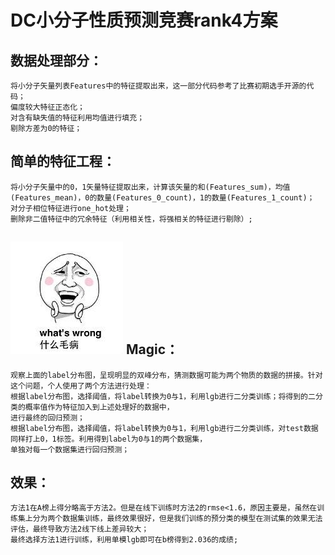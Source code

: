 DC小分子性质预测竞赛rank4方案 
=======
数据处理部分：<br>
------
    将小分子矢量列表Features中的特征提取出来，这一部分代码参考了比赛初期选手开源的代码；  
    偏度较大特征正态化；
    对含有缺失值的特征利用均值进行填充；
    剔除方差为0的特征；
    
简单的特征工程：<br>
------
    将小分子矢量中的0，1矢量特征提取出来，计算该矢量的和(Features_sum)，均值(Features_mean)，0的数量(Features_0_count)，1的数量(Features_1_count)；
    对分子相位特征进行one_hot处理；
    删除非二值特征中的冗余特征（利用相关性，将强相关的特征进行剔除）;
    
![image](https://github.com/AngelSXD/sxd_first_repository/blob/master/images/20160615165142.png)
Magic：
------
    观察上面的label分布图，呈现明显的双峰分布，猜测数据可能为两个物质的数据的拼接。针对这个问题，个人使用了两个方法进行处理：
    根据label分布图，选择阈值，将label转换为0与1，利用lgb进行二分类训练；将得到的二分类的概率值作为特征加入到上述处理好的数据中，
    进行最终的回归预测；
    根据label分布图，选择阈值，将label转换为0与1，利用lgb进行二分类训练，对test数据同样打上0，1标签。利用得到label为0与1的两个数据集，
    单独对每一个数据集进行回归预测；
效果：
----
    方法1在A榜上得分略高于方法2。但是在线下训练时方法2的rmse<1.6，原因主要是，虽然在训练集上分为两个数据集训练，最终效果很好，但是我们训练的预分类的模型在测试集的效果无法评估，最终导致方法2线下线上差异较大；
    最终选择方法1进行训练，利用单模lgb即可在b榜得到2.036的成绩;
